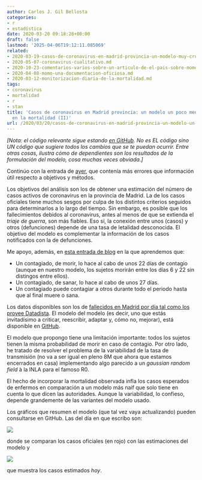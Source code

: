 ```yaml
---
author: Carlos J. Gil Bellosta
categories:
- r
- estadística
date: 2020-03-20 09:18:28+00:00
draft: false
lastmod: '2025-04-06T19:12:11.085069'
related:
- 2020-03-19-casos-de-coronavirus-en-madrid-provincia-un-modelo-muy-crudo-basado-en-la-mortalidad.md
- 2020-05-07-coronavirus-cualitativo.md
- 2020-10-23-comentarios-varios-sobre-un-articulo-de-el-pais-sobre-momo.md
- 2020-04-08-momo-una-documentacion-oficiosa.md
- 2020-03-12-monitorizacion-diaria-de-la-mortalidad.md
tags:
- coronavirus
- mortalidad
- r
- stan
title: 'Casos de coronavirus en Madrid provincia: un modelo un poco menos crudo basado
  en la mortalidad (II)'
url: /2020/03/20/casos-de-coronavirus-en-madrid-provincia-un-modelo-un-poco-menos-crudo-basado-en-la-mortalidad-ii/
---
```


_[Nota: el código relevante sigue estando [en GitHub](https://github.com/cjgb/covid_madrid). No es EL código sino UN código que sugiere todos los cambios que se te puedan ocurrir. Entre otras cosas, ilustra cómo de dependientes son los resultados de la formulación del modelo, cosa muchas veces obviada.]_

Continúo con la entrada de [ayer](https://www.datanalytics.com/2020/03/19/casos-de-coronavirus-en-madrid-provincia-un-modelo-muy-crudo-basado-en-la-mortalidad/), que contenía más errores que información útil respecto a objetivos y métodos.

Los objetivos del análisis son los de obtener una estimación del número de casos activos de coronavirus en la provincia de Madrid. La de los casos oficiales tiene muchos sesgos por culpa de los distintos criterios seguidos para determinarlos a lo largo del tiempo. Sin embargo, es posible que los fallecimientos debidos al coronavirus, antes al menos de que se extienda el _triaje de guerra_, son más fiables. Eso sí, la conexión entre unos (casos) y otros (defunciones) depende de una tasa de letalidad desconocida. El objetivo del modelo es complementar la información de los casos notificados con la de defunciones.

Me apoyo, además, en [esta entrada de blog](https://medium.com/@carlosbort/coronavirus-podr%C3%ADa-haber-hasta-100-veces-m%C3%A1s-contagiados-de-los-reportados-7f54cbcdeec) en la que aprendemos que:

* Un contagiado, de morir, lo hace al cabo de unos 22 días de contagio (aunque en nuestro modelo, los sujetos morirán entre los días 6 y 22 sin distingos entre ellos).
* Un contagiado, de sanar, lo hace al cabo de unos 27 días.
* Un contagiado puede contagiar a otros durante todo el periodo hasta que al final muere o sana.

Los datos disponibles son los de [fallecidos en Madrid por día tal como los provee Datadista](https://github.com/datadista). El modelo del modelo (es decir, uno que estás invitadísimo a criticar, reescribir, adaptar y, cómo no, mejorar), está disponible en [GitHub](https://github.com/cjgb/covid_madrid).

El modelo que propongo tiene una limitación importante: todos los sujetos tienen la misma probabilidad de morir en caso de contagio. Por otro lado, he tratado de resolver el problema de la variabilidad de la tasa de transmisión (no va a ser igual en pleno 8M que ahora que estamos encerrados en casa) implementando algo parecido a un _gaussian random field_ à la INLA para el famoso R0.

El hecho de incorporar la mortalidad observada infla los casos esperados de  enfermos en comparación a un modelo más naif que solo tiene en cuenta lo que dicen las autoridades. Aunque la variabilidad, lo confieso, depende grandemente de las variantes del modelo usado.

Los gráficos que resumen el modelo (que tal vez vaya actualizando) pueden consultarse en GitHub. Las del día en que escribo son:

![](/wp-uploads/2020/03/Rplot-972x1024.png#center)

donde se comparan los casos oficiales  (en rojo) con las estimaciones del modelo y

![](/wp-uploads/2020/03/Rplot01-972x1024.png#center)

que muestra los casos estimados _hoy_.